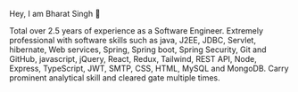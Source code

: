 Hey, I am Bharat Singh  👋

Total over 2.5 years of experience as a Software Engineer. Extremely professional with software skills such as java, J2EE, JDBC, Servlet, hibernate, Web services, Spring, Spring boot, Spring Security, Git and GitHub, javascript, jQuery, React, Redux, Tailwind, REST API, Node, Express, TypeScript, JWT, SMTP, CSS, HTML, MySQL and MongoDB. Carry prominent analytical skill and cleared gate multiple times.
